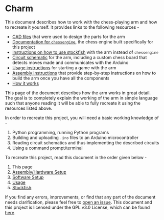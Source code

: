 # Charm
This document describes how to work with the chess-playing arm and how to recreate it yourself. It provides links to the following resources -

- [CAD files](https://github.com/hrushikeshrv/charm/tree/main/data/cad) that were used to design the parts for the arm
- [Documentation for `chessengine`](https://chessengine.readthedocs.io/en/latest), the chess engine built specifically for this project
- [Instructions on how to use stockfish](./stockfish.md) with the arm instead of `chessengine`
- [Circuit schematic](https://github.com/hrushikeshrv/charm/tree/main/data/schematics) for the arm, including a custom chess board that detects moves made and communicates with the Arduino
- [Usage instructions](./usage.md) for starting a game with the arm
- [Assembly instructions](./assemble.md) that provide step-by-step instructions on how to build the arm once you have all the components
- [How it works](./working.md)


This page of the document describes how the arm works in great detail. The goal is to completely explain the working of the arm in simple language such that anyone reading it will be able to fully recreate it using the resources listed above.

In order to recreate this project, you will need a basic working knowledge of -
1. Python programming, running Python programs
2. Building and uploading `.ino` files to an Arduino microcontroller
3. Reading circuit schematics and thus implementing the described circuits
4. Using a command prompt/terminal

To recreate this project, read this document in the order given below -

1. This page
2. [Assembly/Hardware Setup](./assemble.md)
3. [Software Setup](./software-setup.md)
4. [Usage](./usage.md)
5. [Stockfish](./stockfish.md)

If you find any errors, improvements, or find that any part of the document needs clarification, please feel free to [open an issue](https://github.com/hrushikeshrv/charm/issues). This document and this project is licensed under the GPL v3.0 License, which can be found [here](https://github.com/hrushikeshrv/charm/blob/main/LICENSE).
